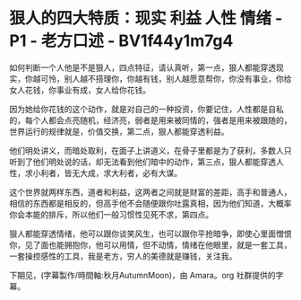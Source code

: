 # 狠人的四大特质：现实 利益 人性 情绪 - P1 - 老方口述 - BV1f44y1m7g4

如何判断一个人他是不是狠人，四点特征，请认真听，第一点，狠人都能穿透现实，你越可怜，别人越不搭理你，你越有钱，别人越愿意帮你，你没有事业，你给女人花钱，你事业有成，女人给你花钱。

因为她给你花钱的这个动作，就是对自己的一种投资，你要记住，人性都是自私的，每个人都会点亮随机，经济亮，弱者是用来被同情的，强者是用来被跟随的，世界运行的规律就是，价值交换，第二点，狠人都能穿透利益。

他们明处讲义，而暗处取利，在面子上讲道义，在骨子里都是为了获利，多数人只听到了他们明处说的话，却无法看到他们暗中的动作，第三点，狠人都能穿透人性，求小利者，皆无大成，求大利者，必有大谋。

这个世界就两样东西，道者和利益，这两者之间就是财富的差距，高手和普通人，相信的东西都是相反的，但高手他不会随便跟你吐露真相，因为他们知道，大概率你会本能的排斥，所以他们一般习惯性见死不求，第四点。

狠人都能穿透情绪，他可以跟你谈笑风生，也可以跟你平抢暗争，即使心里面憎恨你，见了面也能拥抱你，他可以用情，但不动情，情绪在他眼里，就是一套工具，一套操控感性的工具，我是老方，穷人的美德就是赚钱，关注我。

下期见，(字幕製作/時間軸:秋月AutumnMoon)，由 Amara。org 社群提供的字幕。